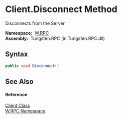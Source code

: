 Client.Disconnect Method
========================
  Disconnects from the Server

  **Namespace:**  [W.RPC][1]  
  **Assembly:**  Tungsten.RPC (in Tungsten.RPC.dll)

Syntax
------

```csharp
public void Disconnect()
```


See Also
--------

#### Reference
[Client Class][2]  
[W.RPC Namespace][1]  

[1]: ../README.md
[2]: README.md
[3]: ../../_icons/Help.png